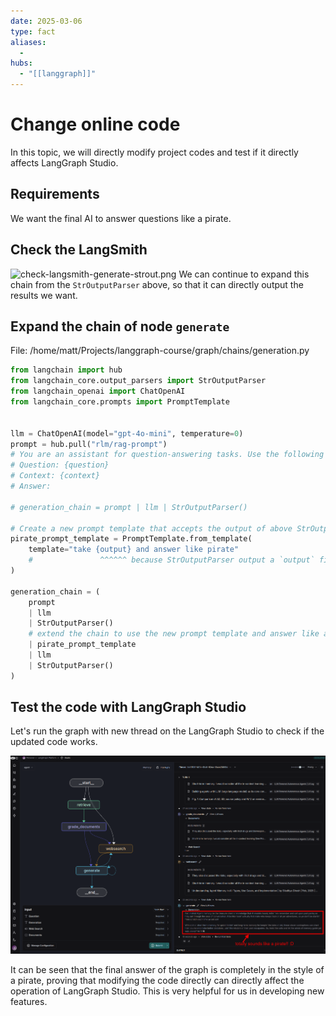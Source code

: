 ```yaml
---
date: 2025-03-06
type: fact
aliases:
  -
hubs:
  - "[[langgraph]]"
---
```


# Change online code

In this topic, we will directly modify project codes and test if it directly affects LangGraph Studio.


## Requirements

We want the final AI to answer questions like a pirate.


## Check the LangSmith

![check-langsmith-generate-strout.png](../assets/imgs/check-langsmith-generate-strout.png)
We can continue to expand this chain from the `StrOutputParser` above, so that it can directly output the results we want.


## Expand the chain of node `generate`

File: /home/matt/Projects/langgraph-course/graph/chains/generation.py
```python
from langchain import hub
from langchain_core.output_parsers import StrOutputParser
from langchain_openai import ChatOpenAI
from langchain_core.prompts import PromptTemplate


llm = ChatOpenAI(model="gpt-4o-mini", temperature=0)
prompt = hub.pull("rlm/rag-prompt")
# You are an assistant for question-answering tasks. Use the following pieces of retrieved context to answer the question. If you don't know the answer, just say that you don't know. Use three sentences maximum and keep the answer concise.
# Question: {question} 
# Context: {context} 
# Answer:

# generation_chain = prompt | llm | StrOutputParser()

# Create a new prompt template that accepts the output of above StrOutputParser
pirate_prompt_template = PromptTemplate.from_template(
    template="take {output} and answer like pirate"
    #               ^^^^^^ because StrOutputParser output a `output` field
)

generation_chain = (
    prompt
    | llm
    | StrOutputParser()
    # extend the chain to use the new prompt template and answer like a pirate
    | pirate_prompt_template
    | llm
    | StrOutputParser()
)

```

## Test the code with LangGraph Studio

Let's run the graph with new thread on the LangGraph Studio to check if the updated code works.

![answer-like-pirate-on-studio.png](../../assets/imgs/answer-like-pirate-on-studio.png)

It can be seen that the final answer of the graph is completely in the style of a pirate, proving that modifying the code directly can directly affect the operation of LangGraph Studio. This is very helpful for us in developing new features.

